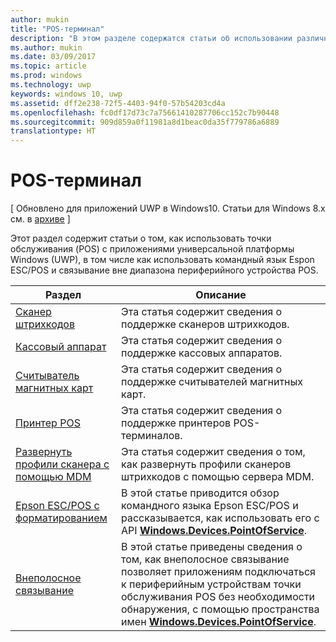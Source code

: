 ```yaml
---
author: mukin
title: "POS-терминал"
description: "В этом разделе содержатся статьи об использовании различных функций пространства имен точки обслуживания."
ms.author: mukin
ms.date: 03/09/2017
ms.topic: article
ms.prod: windows
ms.technology: uwp
keywords: windows 10, uwp
ms.assetid: dff2e238-72f5-4403-94f0-57b54203cd4a
ms.openlocfilehash: fc0df17d73c7a75661410287706cc152c7b90448
ms.sourcegitcommit: 909d859a0f11981a8d1beac0da35f779786a6889
translationtype: HT
---
```

# <a name="point-of-service"></a>POS-терминал

\[ Обновлено для приложений UWP в Windows10. Статьи для Windows 8.x см. в [архиве](http://go.microsoft.com/fwlink/p/?linkid=619132) \]

Этот раздел содержит статьи о том, как использовать точки обслуживания (POS) с приложениями универсальной платформы Windows (UWP), в том числе как использовать командный язык Espon ESC/POS и связывание вне диапазона периферийного устройства POS.

|Раздел|Описание|
|--------|------------------|
| [Сканер штрихкодов](barcode-scanner.md) | Эта статья содержит сведения о поддержке сканеров штрихкодов. |
| [Кассовый аппарат](cash-drawer.md) | Эта статья содержит сведения о поддержке кассовых аппаратов. |
| [Считыватель магнитных карт](magnetic-stripe-reader.md) |Эта статья содержит сведения о поддержке считывателей магнитных карт. |
| [Принтер POS](pos-printer.md) | Эта статья содержит сведения о поддержке принтеров POS-терминалов. |
| [Развернуть профили сканера с помощью MDM](deploy-scanner-profiles-with-mdm.md) | Эта статья содержит сведения о том, как развернуть профили сканеров штрихкодов с помощью сервера MDM. |
| [Epson ESC/POS с форматированием](epson-esc-pos-with-formatting.md)   | В этой статье приводится обзор командного языка Epson ESC/POS и рассказывается, как использовать его с API [**Windows.Devices.PointOfService**](https://msdn.microsoft.com/library/windows/apps/windows.devices.pointofservice.aspx). |
| [Внеполосное связывание](out-of-band-pairing.md) | В этой статье приведены сведения о том, как внеполосное связывание позволяет приложениям подключаться к периферийным устройствам точки обслуживания POS без необходимости обнаружения, с помощью пространства имен [**Windows.Devices.PointOfService**](https://msdn.microsoft.com/library/windows/apps/windows.devices.pointofservice.aspx). |